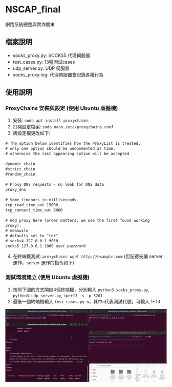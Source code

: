 # NSCAP_final
網路系統總整與實作期末
## 檔案說明
- socks_proxy.py: SOCKS5 代理伺服器
- test_cases.py: 13種測試cases
- udp_server.py: UDP 伺服器
- socks_proxy.log: 代理伺服器會記錄各種行為
## 使用說明
### ProxyChains 安裝與設定 (使用 Ubuntu 虛擬機)
1. 安裝: `sudo apt install proxychains`
2. 打開設定檔案: `sudo nano /etc/proxychains.conf`
3. 將設定檔更改如下:
```
# The option below identifies how the ProxyList is treated.
# only one option should be uncommented at time,
# otherwise the last appearing option will be accepted

dynamic_chain
#strict_chain
#random_chain

# Proxy DNS requests - no leak for DNS data
proxy_dns

# Some timeouts in milliseconds
tcp_read_time_out 15000
tcp_connect_time_out 8000

# Add proxy here (order matters, we use the first found working proxy).
# meanwile
# defaults set to "tor"
# socks4 127.0.0.1 9050
socks5 127.0.0.1 1080 user password
```
4. 在終端機測試: `proxychains wget http://example.com` (但記得先讓 server 運作，server 運作的指令如下)
### 測試環境建立 (使用 Ubuntu 虛擬機)
1. 按照下圖的方式開啟4個終端機，分別輸入 `python3 socks_proxy.py`, `python3 udp_server.py`, `iperf3 -s -p 5201`
2. 最後一個終端機輸入 `test_cases.py n`，其中`n`代表測試代號，可輸入 1~13
   
![alt text](image.png)
